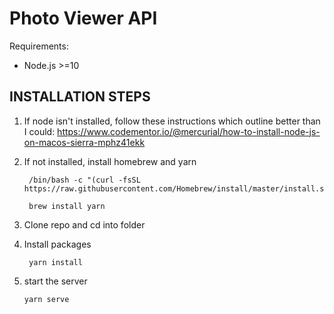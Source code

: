 # Photo Viewer API

Requirements:
- Node.js >=10

## INSTALLATION STEPS
1) If node isn't installed, follow these instructions which outline better than I could: https://www.codementor.io/@mercurial/how-to-install-node-js-on-macos-sierra-mphz41ekk
2) If not installed, install homebrew and yarn

    ```
     /bin/bash -c "(curl -fsSL https://raw.githubusercontent.com/Homebrew/install/master/install.sh)"

     brew install yarn

    ```

3) Clone repo and cd into folder

4) Install packages

     ` yarn install`

5) start the server

    `yarn serve`

